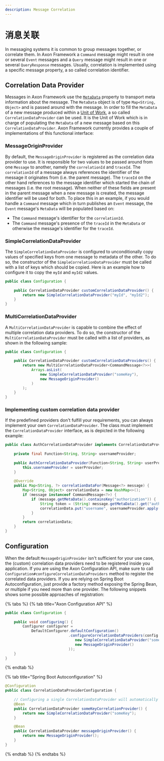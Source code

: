 ```yaml
---
description: Message Correlation
---
```


# 消息关联

In messaging systems it is common to group messages together, or correlate them. In Axon Framework a `Command` message might result in one or several `Event` messages and a `Query` message might result in one or several `QueryResponse` messages. Usually, correlation is implemented using a specific message property, a so called correlation identifier.

## Correlation Data Provider

Messages in Axon Framework use the [`MetaData`](anatomy-message.md#meta-data) property to transport meta information about the message. The `MetaData` object is of type `Map<String, Object>` and is passed around with the message. In order to fill the `MetaData` of a new message produced within a [Unit of Work](unit-of-work.md), a so called `CorrelationDataProvider` can be used. It is the Unit of Work which is in charge of populating the `MetaData` of a new message based on this `CorrelationDataProvider`. Axon Framework currently provides a couple of implementations of this functional interface:

### MessageOriginProvider

By default, the `MessageOriginProvider` is registered as the correlation data provider to use. It is responsible for two values to be passed around from one `Message` to another, namely the `correlationId` and `traceId`. The `correlationId` of a message always references the identifier of the message it originates from (i.e. the parent message). The `traceId` on the other hand references to the message identifier which started the chain of messages (i.e. the root message). When neither of these fields are present in the parent message when a new message is created, the message identifier will be used for both. To place this in an example, if you would handle a `Command` message which in turn publishes an `Event` message, the `Event` message's `MetaData` will be populated based on:

* The `Command` message's identifier for the `correlationId`.
* The `Command` message's presence of the `traceId` in the `MetaData` or otherwise the message's identifier for the `traceId`.

### SimpleCorrelationDataProvider

The `SimpleCorrelationDataProvider` is configured to unconditionally copy values of specified keys from one message to metadata of the other. To do so, the constructor of the `SimpleCorrelationDataProvider` must be called with a list of keys which should be copied. Here is an example how to configure it to copy the `myId` and `myId2` values.

```java
public class Configuration {
    
    public CorrelationDataProvider customCorrelationDataProvider() {
        return new SimpleCorrelationDataProvider("myId", "myId2");
    }
}
```

### MultiCorrelationDataProvider

A `MultiCorrelationDataProvider` is capable to combine the effect of multiple correlation data providers. To do so, the constructor of the `MultiCorrelationDataProvider` must be called with a list of providers, as shown in the following sample:

```java
public class Configuration {
    
    public CorrelationDataProvider customCorrelationDataProviders() {
        return new MultiCorrelationDataProvider<CommandMessage<?>>(
            Arrays.asList(
                new SimpleCorrelationDataProvider("someKey"),
                new MessageOriginProvider()
            )
        );
    }
}
```

### Implementing custom correlation data provider

If the predefined providers don't fulfill your requirements, you can always implement your own `CorrelationDataProvider`. The class must implement the `CorrelationDataProvider` interface, as is depicted in the following example:

```java
public class AuthCorrelationDataProvider implements CorrelationDataProvider {
    
    private final Function<String, String> usernameProvider;
    
    public AuthCorrelationDataProvider(Function<String, String> userProvider) {
        this.usernameProvider = userProvider;
    }
    
    @Override
    public Map<String, ?> correlationDataFor(Message<?> message) {
        Map<String, Object> correlationData = new HashMap<>();
        if (message instanceof CommandMessage<?>) {
            if (message.getMetaData().containsKey("authorization")) {
                String token = (String) message.getMetaData().get("authorization");
                correlationData.put("username", usernameProvider.apply(token));
            }
        }
        return correlationData;
    }
}
```

## Configuration

When the default `MessageOriginProvider` isn't sufficient for your use case, the (custom) correlation data providers need to be registered inside you application. If you are using the Axon Configuration API, make sure to call `Configuration#configureCorrelationDataProviders` method to register the correlated data providers. If you are relying on Spring Boot Autoconfiguration, just provide a factory method exposing the Spring Bean, or multiple if you need more than one provider. The following snippets shows some possible approaches of registration:

{% tabs %}
{% tab title="Axon Configuration API" %}
```java
public class Configuration {
    
    public void configuring() {
        Configurer configurer = 
            DefaultConfigurer.defaultConfiguration()
                             .configureCorrelationDataProviders(config -> Arrays.asList(
                                new SimpleCorrelationDataProvider("someKey"),
                                new MessageOriginProvider()
                             ));
    }
}
```
{% endtab %}

{% tab title="Spring Boot Autoconfiguration" %}
```java
@Configuration
public class CorrelationDataProviderConfiguration {
    
    // Configuring a single CorrelationDataProvider will automatically override the default MessageOriginProvider
    @Bean
    public CorrelationDataProvider someKeyCorrelationProvider() {
        return new SimpleCorrelationDataProvider("someKey");
    }    

    @Bean
    public CorrelationDataProvider messageOriginProvider() {
        return new MessageOriginProvider();
    }
}
```
{% endtab %}
{% endtabs %}
